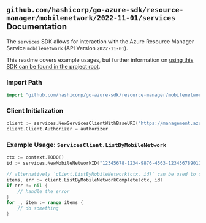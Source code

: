 
## `github.com/hashicorp/go-azure-sdk/resource-manager/mobilenetwork/2022-11-01/services` Documentation

The `services` SDK allows for interaction with the Azure Resource Manager Service `mobilenetwork` (API Version `2022-11-01`).

This readme covers example usages, but further information on [using this SDK can be found in the project root](https://github.com/hashicorp/go-azure-sdk/tree/main/docs).

### Import Path

```go
import "github.com/hashicorp/go-azure-sdk/resource-manager/mobilenetwork/2022-11-01/services"
```


### Client Initialization

```go
client := services.NewServicesClientWithBaseURI("https://management.azure.com")
client.Client.Authorizer = authorizer
```


### Example Usage: `ServicesClient.ListByMobileNetwork`

```go
ctx := context.TODO()
id := services.NewMobileNetworkID("12345678-1234-9876-4563-123456789012", "example-resource-group", "mobileNetworkValue")

// alternatively `client.ListByMobileNetwork(ctx, id)` can be used to do batched pagination
items, err := client.ListByMobileNetworkComplete(ctx, id)
if err != nil {
	// handle the error
}
for _, item := range items {
	// do something
}
```
